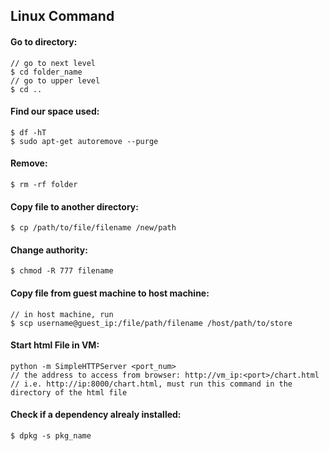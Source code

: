 ## **Linux Command**  
#### **Go to directory:**  
```
// go to next level
$ cd folder_name
// go to upper level
$ cd ..
```
#### **Find our space used:**  
```
$ df -hT
$ sudo apt-get autoremove --purge
```
#### **Remove:**
```
$ rm -rf folder
```

#### **Copy file to another directory:**  
```
$ cp /path/to/file/filename /new/path
```

#### **Change authority:**  
```
$ chmod -R 777 filename
```

#### **Copy file from guest machine to host machine:**
```
// in host machine, run
$ scp username@guest_ip:/file/path/filename /host/path/to/store
```
#### **Start html File in VM:**  
```
python -m SimpleHTTPServer <port_num> 
// the address to access from browser: http://vm_ip:<port>/chart.html
// i.e. http://ip:8000/chart.html, must run this command in the directory of the html file
```

#### **Check if a dependency alrealy installed:**  
```
$ dpkg -s pkg_name

```
